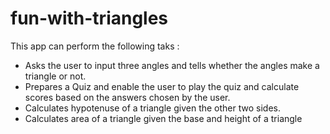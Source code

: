 # fun-with-triangles

This app can perform the following taks : 

* Asks the user to input three angles and tells whether the angles make a triangle or not.
* Prepares a Quiz and enable the user to play the quiz and calculate scores based on the answers chosen by the user.
* Calculates hypotenuse of a triangle given the other two sides.
* Calculates area of a triangle given the base and height of a triangle

